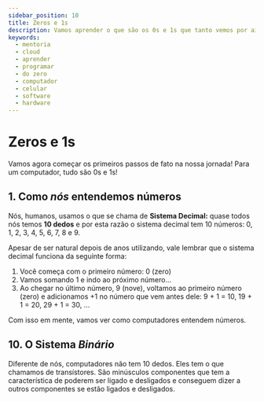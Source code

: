 ```yaml
---
sidebar_position: 10
title: Zeros e 1s
description: Vamos aprender o que são os 0s e 1s que tanto vemos por aí
keywords:
  - mentoria
  - cloud
  - aprender
  - programar
  - do zero
  - computador
  - celular
  - software
  - hardware
---
```


# Zeros e 1s

Vamos agora começar os primeiros passos de fato na nossa jornada! Para um computador, tudo são 0s e 1s!

## 1. Como *nós* entendemos números

Nós, humanos, usamos o que se chama de **Sistema Decimal:** quase todos nós temos **10 dedos** e por esta razão o sistema decimal tem 10 números: 0, 1, 2, 3, 4, 5, 6, 7, 8 e 9.

Apesar de ser natural depois de anos utilizando, vale lembrar que o sistema decimal funciona da seguinte forma:

1. Você começa com o primeiro número: 0 (zero)
2. Vamos somando 1 e indo ao próximo número...
3. Ao chegar no último número, 9 (nove), voltamos ao primeiro número (zero) e adicionamos +1 no número que vem antes dele: 9 + 1 = 10, 19 + 1 = 20, 29 + 1 = 30, ...

Com isso em mente, vamos ver como computadores entendem números.

## 10. O Sistema *Binário*

Diferente de nós, computadores não tem 10 dedos. Eles tem o que chamamos de transístores. São minúsculos componentes que tem a característica de poderem ser ligado e desligados e conseguem dizer a outros componentes se estão ligados e desligados.


